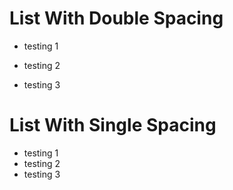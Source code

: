 # List With Double Spacing #

- testing 1

- testing 2

- testing 3

# List With Single Spacing #

- testing 1
- testing 2
- testing 3